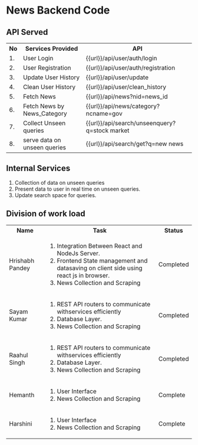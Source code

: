 # News Backend Code

## API Served

<table>
    <tr>
        <th>No</th>
        <th>Services Provided</th>
        <th>API</th>
    </tr>
    <tr>
        <td>1.</td>
        <td>User Login</td>
        <td>{{url}}/api/user/auth/login</td>
    </tr>
    <tr>
        <td>2.</td>
        <td>User Registration</td>
        <td>{{url}}/api/user/auth/registration</td>
    </tr>
    <tr>
        <td>3.</td>
        <td>Update User History</td>
        <td>{{url}}/api/user/update</td>
    </tr>
    <tr>
        <td>4.</td>
        <td>Clean User History</td>
        <td>{{url}}/api/user/clean_history</td>
    </tr>
    <tr>
        <td>5.</td>
        <td>Fetch News</td>
        <td>{{url}}/api/news?nid=news_id</td>
    </tr>
    <tr>
        <td>6.</td>
        <td>Fetch News by News_Category</td>
        <td>{{url}}/api/news/category?ncname=gov</td>
    </tr>
    <tr>
        <td>7.</td>
        <td>Collect Unseen queries</td>
        <td>{{url}}/api/search/unseenquery?q=stock market</td>
    </tr>
    <tr>
        <td>8.</td>
        <td>serve data on unseen queries</td>
        <td>{{url}}/api/search/get?q=new news</td>
    </tr>
</table>


## Internal Services

1. Collection of data on unseen queries
2. Present data to user in real time on unseen queries.
3. Update search space for queries.

## Division of work load
<table>
    <tr>
        <th>Name</th>
        <th>Task</th>
        <th>Status</th>
    </tr>
    <tr>
        <td>Hrishabh Pandey</td>
        <td>
            <ol>
                <li>Integration Between React and NodeJs Server.</li>
                <li>Frontend State management and datasaving on client side using react js in browser.</li>
                <li>News Collection and Scraping</li>
            </ol>
        </td>
        <td>Completed</td>
    </tr>
    <tr>
        <td>Sayam Kumar</td>
        <td>
            <ol>
                <li>REST API routers to communicate withservices efficiently</li>
                <li>Database Layer.</li>
                <li>News Collection and Scraping</li>
            </ol>
        </td>
        <td>Completed</td>
    </tr>
    <tr>
        <td>Raahul Singh</td>
        <td><ol>
                <li>REST API routers to communicate withservices efficiently</li>
                <li>Database Layer.</li>
                <li>News Collection and Scraping</li>
            </ol></td>
        <td>Completed</td>
    </tr>
    <tr>
        <td>Hemanth</td>
        <td><ol>
                <li>User Interface</li>
                <li>News Collection and Scraping</li>
            </ol></td>
        <td>Complete</td>
    </tr>
    <tr>
        <td>Harshini</td>
        <td><ol>
                <li>User Interface</li>
                <li>News Collection and Scraping</li>
            </ol></td>
        <td>Complete</td>
    </tr>
</table>
